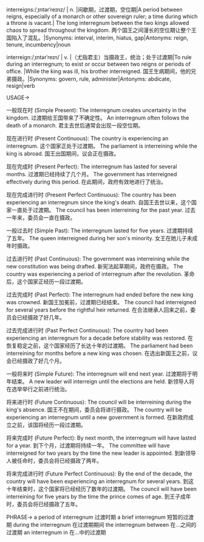 interreigns:/ˌɪntərˈreɪnz/ | n. |间歇期，过渡期，空位期|A period between reigns, especially of a monarch or other sovereign ruler; a time during which a throne is vacant.| The long interregnum between the two kings allowed chaos to spread throughout the kingdom.  两个国王之间漫长的空位期让整个王国陷入了混乱。|Synonyms: interval, interim, hiatus, gap|Antonyms: reign, tenure, incumbency|noun


interreign:/ˌɪntərˈreɪn/ | v. |（尤指君主）当摄政王，统治；处于过渡期|To rule during an interregnum; to exist or occur between two reigns or periods of office. |While the king was ill, his brother interreigned. 国王生病期间，他的兄弟摄政。|Synonyms: govern, rule, administer|Antonyms: abdicate, resign|verb



USAGE->

一般现在时 (Simple Present):
The interregnum creates uncertainty in the kingdom.  过渡期给王国带来了不确定性。
An interregnum often follows the death of a monarch.  君主去世后通常会出现一段空位期。


现在进行时 (Present Continuous):
The country is experiencing an interregnum.  这个国家正处于过渡期。
The parliament is interreining while the king is abroad.  国王出国期间，议会正在摄政。


现在完成时 (Present Perfect):
The interregnum has lasted for several months.  过渡期已经持续了几个月。
The government has interreigned effectively during this period.  在此期间，政府有效地进行了统治。


现在完成进行时 (Present Perfect Continuous):
The country has been experiencing an interregnum since the king's death.  自国王去世以来，这个国家一直处于过渡期。
The council has been interreining for the past year.  过去一年来，委员会一直在摄政。


一般过去时 (Simple Past):
The interregnum lasted for five years.  过渡期持续了五年。
The queen interreigned during her son's minority.  女王在她儿子未成年时摄政。


过去进行时 (Past Continuous):
The government was interreining while the new constitution was being drafted.  新宪法起草期间，政府在摄政。
The country was experiencing a period of interregnum after the revolution.  革命后，这个国家正经历一段过渡期。


过去完成时 (Past Perfect):
The interregnum had ended before the new king was crowned.  新国王加冕前，过渡期已经结束。
The council had interreigned for several years before the rightful heir returned.  在合法继承人回来之前，委员会已经摄政了好几年。


过去完成进行时 (Past Perfect Continuous):
The country had been experiencing an interregnum for a decade before stability was restored.  在恢复稳定之前，这个国家经历了长达十年的过渡期。
The parliament had been interreining for months before a new king was chosen.  在选出新国王之前，议会已经摄政了好几个月。


一般将来时 (Simple Future):
The interregnum will end next year.  过渡期将于明年结束。
A new leader will interreign until the elections are held.  新领导人将在选举举行之前进行统治。


将来进行时 (Future Continuous):
The council will be interreining during the king's absence.  国王不在期间，委员会将进行摄政。
The country will be experiencing an interregnum until a new government is formed.  在新政府成立之前，该国将经历一段过渡期。


将来完成时 (Future Perfect):
By next month, the interregnum will have lasted for a year.  到下个月，过渡期将持续一年。
The committee will have interreigned for two years by the time the new leader is appointed.  到新领导人被任命时，委员会将已经摄政了两年。


将来完成进行时 (Future Perfect Continuous):
By the end of the decade, the country will have been experiencing an interregnum for several years.  到这十年结束时，这个国家将已经经历了数年的过渡期。
The council will have been interreining for five years by the time the prince comes of age.  到王子成年时，委员会将已经摄政了五年。



PHRASE->
a period of interregnum  过渡时期
a brief interregnum  短暂的过渡期
during the interregnum  在过渡期期间
the interregnum between  在...之间的过渡期
an interregnum in  在...中的过渡期
